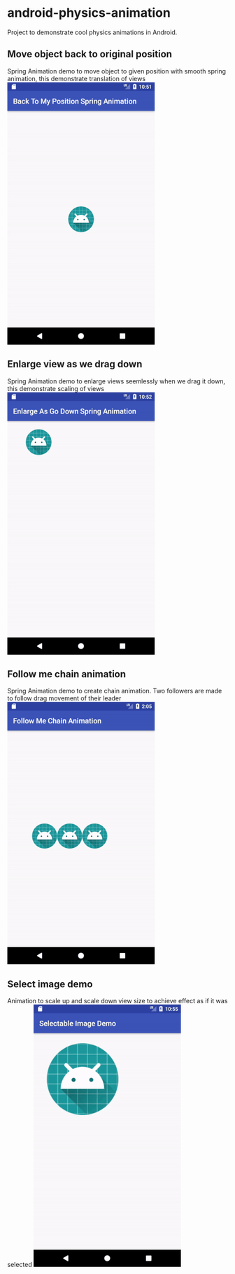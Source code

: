 # android-physics-animation
Project to demonstrate cool physics animations in Android.

## Move object back to original position
Spring Animation demo to move object to given position with smooth spring animation,
this demonstrate translation of views
![](https://github.com/PrashantSPol/android-physics-animation/blob/master/gif/back_to_my_position.gif)

## Enlarge view as we drag down
Spring Animation demo to enlarge views seemlessly when we drag it down,
this demonstrate scaling of views
![](https://github.com/PrashantSPol/android-physics-animation/blob/master/gif/enlarge_as_go_down.gif)

## Follow me chain animation
Spring Animation demo to create chain animation.
Two followers are made to follow drag movement of their leader
![](https://github.com/PrashantSPol/android-physics-animation/blob/master/gif/follow_me.gif)

## Select image demo
Animation to scale up and scale down view size to achieve effect as if it was selected
![](https://github.com/PrashantSPol/android-physics-animation/blob/master/gif/select_image_animation.gif)
